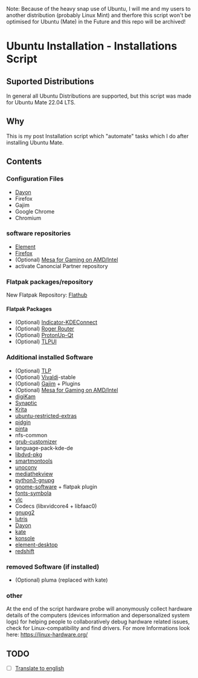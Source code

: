 Note: Because of the heavy snap use of Ubuntu, I will me and my users to another distribution (probably Linux Mint) and therfore this script won't be optimised for Ubuntu (Mate) in the Future and this repo will be archived!

# Ubuntu Installation - Installations Script
## Suported Distributions
In general all Ubuntu Distributions are supported, but this script was made for Ubuntu Mate 22.04 LTS.

## Why
This is my post Installation script which "automate" tasks which I do after installing Ubuntu Mate.

## Contents
### Configuration Files
- [Dayon](https://github.com/RetGal/Dayon)
- Firefox
- Gajim
- Google Chrome
- Chromium

### software repositories
- [Element](https://element.io/get-started)
- [Firefox](https://launchpad.net/~mozillateam/+archive/ubuntu/ppa) 
- (Optional) [Mesa for Gaming on AMD/Intel](https://github.com/ValveSoftware/Proton/wiki/Requirements#amdintel)
- activate Canoncial Partner repository

### Flatpak packages/repository
New Flatpak Repository: [Flathub](https://flathub.org)
#### Flatpak Packages
- (Optional) [Indicator-KDEConnect](https://flathub.org/apps/details/com.github.bajoja.indicator-kdeconnect)
- (Optional) [Roger Router](https://flathub.org/apps/details/org.tabos.roger)
- (Optional) [ProtonUp-Qt](https://flathub.org/apps/details/net.davidotek.pupgui2)
- (Optional) [TLPUI](https://flathub.org/apps/com.github.d4nj1.tlpui)

### Additional installed Software
- (Optional) [TLP](https://linrunner.de/tlp/)
- (Optional) [Vivaldi](https://vivaldi.com/de/)-stable
- (Optional) [Gajim](https://gajim.org/) + Plugins
- (Optional) [Mesa for Gaming on AMD/Intel](https://github.com/ValveSoftware/Proton/wiki/Requirements#amdintel)
- [digiKam](https://www.digikam.org/)
- [Synaptic](https://www.nongnu.org/synaptic/)
- [Krita](https://krita.org)
- [ubuntu-restricted-extras](https://help.ubuntu.com/community/RestrictedFormats)
- [pidgin](https://www.pidgin.im/)
- [pinta](https://www.pinta-project.com/)
- nfs-common
- [grub-customizer](https://launchpad.net/grub-customizer)
- language-pack-kde-de
- [libdvd-pkg](https://www.videolan.org/developers/libdvdcss.html)
- [smartmontools](https://www.smartmontools.org/)
- [unoconv](https://github.com/unoconv/unoconv)
- [mediathekview](https://mediathekview.de/)
- [python3-gnupg](https://pypi.org/project/python-gnupg/)
- [gnome-software](https://gitlab.gnome.org/GNOME/gnome-software) + flatpak plugin
- [fonts-symbola](https://fontlibrary.org/de/font/symbola)
- [vlc](https://www.videolan.org/vlc/index.de.html)
- Codecs (libxvidcore4 + libfaac0)
- [gnupg2](https://gnupg.org/)
- [lutris](https://lutris.net/)
- [Dayon](https://github.com/RetGal/Dayon)
- [kate](https://kate-editor.org)
- [konsole](https://konsole.kde.org/)
- [element-desktop](https://element.io/get-started)
- [redshift](http://jonls.dk/redshift/)

### removed Software (if installed)
- (Optional) pluma (replaced with kate)

### other
At the end of the script hardware probe will anonymously collect hardware details of the computers (devices information and depersonalized system logs) for helping people to collaboratively debug hardware related issues, check for Linux-compatibility and find drivers. For more Informations look here: https://linux-hardware.org/

## TODO
- [ ] [Translate to english](https://github.com/Ubuntu-Installation/Installations-Script/issues/1)
